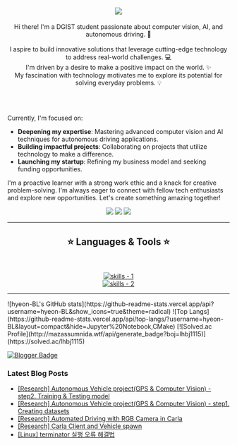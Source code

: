 <!-- introduction -->
<h1 align="center">
  <a href="https://git.io/typing-svg">
    <img src="https://readme-typing-svg.herokuapp.com/?lines=Hi+There!+👋;+Myself+hyeon!;&center=true&font=Righteous&size=50">
  </a>
</h1>

<!-- about me -->
<p align="center">
  Hi there! I'm a DGIST student passionate about computer vision, AI, and autonomous driving. 🚗
  <br />
  <br />
   I aspire to build innovative solutions that leverage cutting-edge technology to address real-world challenges. 💻
  <br />
  I'm driven by a desire to make a positive impact on the world. ✨
  <br />
  My fascination with technology motivates me to explore its potential for solving everyday problems. 💡
  <br />
</p>

<br>
<br>

Currently, I'm focused on:

 - **Deepening my expertise**: Mastering advanced computer vision and AI techniques for autonomous driving applications.
 - **Building impactful projects**: Collaborating on projects that utilize technology to make a difference.
 - **Launching my startup**: Refining my business model and seeking funding opportunities.

I'm a proactive learner with a strong work ethic and a knack for creative problem-solving.  I'm always eager to connect with fellow tech enthusiasts and explore new opportunities. Let's create something amazing together!


<!-- social handles -->
<div align="center"> 
  <!-- instagram -->
  <a href="https://www.instagram.com/hyeon_dev/" target="_blank"><img src="https://img.shields.io/badge/insta-000000?style=for-the-badge&logo=instagram&logoColor=white" target="_blank"></a> 
  <!-- gmail -->
  <a href="mailto:lhbj1115@gmail.com"><img src="https://img.shields.io/badge/Gmail-000000?style=for-the-badge&logo=gmail&logoColor=white" target="_blank"></a>
  <!-- linkedin -->
  <a href="https://www.linkedin.com/in/hyeonjun-lee-5446542b6/" target="_blank"><img src="https://img.shields.io/badge/LinkedIn-000000?style=for-the-badge&logo=linkedin&logoColor=white" target="_blank"></a> 
</div>


<hr />
<!-- skills -->
<h2 align="center">⭐ Languages & Tools ⭐</h2>
<br />
<p align="center">
  <a href="https://skillicons.dev">
      <!-- first row -->
      <picture>
          <source media="(prefers-color-scheme: dark)" srcset="https://skillicons.dev/icons?i=c%2Ccpp%2Cpy%2Canaconda%2Cbash%2Cdart%2Cflutter%2Chtml%2Ccss%2Cjavascript&theme=dark" />
<source media="(prefers-color-scheme: light), (prefers-color-scheme: no-preference)" srcset="https://skillicons.dev/icons?i=c%2Ccpp%2Cpy%2Canaconda%2Cbash%2Cdart%2Cflutter%2Chtml%2Ccss%2Cjavascript&theme=light" />
          <img src="https://skillicons.dev/icons?i=c%2Ccpp%2Cpy%2Canaconda%2Cbash%2Cdart%2Cflutter%2Chtml%2Ccss%2Cjavascript&theme=light" alt="skills - 1" />
        </picture>
          <br />
          <!-- second row -->
          <picture>
            <source media="(prefers-color-scheme: dark)" srcset="https://skillicons.dev/icons?i=linux%2Cnetlify%2Cfigma%2Copencv%2Cdocker%2Cgit%2Cgithub%2Cros%2Cfirebase%2Ctensorflow%2Cvscode&theme=dark" />
            <source media="(prefers-color-scheme: light), (prefers-color-scheme: no-preference)" srcset="https://skillicons.dev/icons?i=linux%2Cnetlify%2Cfigma%2Copencv%2Cdocker%2Cgit%2Cgithub%2Cros%2Cfirebase%2Ctensorflow%2Cvscode&theme=light" />
            <img src="https://skillicons.dev/icons?i=linux%2Cnetlify%2Cfigma%2Copencv%2Cdocker%2Cgit%2Cgithub%2Cros%2Cfirebase%2Ctensorflow%2Cvscode&theme=light" alt="skills - 2" />
        </picture>

  </a>
</p>

<!-- git / solvedac -->
<hr />
![hyeon-BL's GitHub stats](https://github-readme-stats.vercel.app/api?username=hyeon-BL&show_icons=true&theme=radical)
![Top Langs](https://github-readme-stats.vercel.app/api/top-langs/?username=hyeon-BL&layout=compact&hide=Jupyter%20Notebook,CMake)
[![Solved.ac Profile](http://mazassumnida.wtf/api/generate_badge?boj=lhbj1115)](https://solved.ac/lhbj1115)


<!-- blog -->
[![Blogger Badge](https://img.shields.io/badge/Tech%20Blog-555263?style=flat&logoColor=white)](https://hyeondev.blogspot.com/)
### Latest Blog Posts

- [[Research] Autonomous Vehicle project(GPS & Computer Vision) - step2. Training & Testing model](https://hyeondev.blogspot.com/2025/01/research-autonomous-vehicle-projectgps_24.html)
- [[Research] Autonomous Vehicle project(GPS & Computer Vision) - step1. Creating datasets](https://hyeondev.blogspot.com/2025/01/research-autonomous-vehicle-projectgps.html)
- [[Research] Automated Driving with RGB Camera in Carla](https://hyeondev.blogspot.com/2025/01/research-automated-driving-with-rgb.html)
- [[Research] Carla Client and Vehicle spawn ](https://hyeondev.blogspot.com/2025/01/research-carla-client-and-vehicle-spawn.html)
- [[Linux] terminator 실행 오류 해결법](https://hyeondev.blogspot.com/2025/01/linux-terminator.html)

